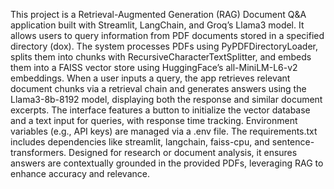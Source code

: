 This project is a Retrieval-Augmented Generation (RAG) Document Q&A application built with Streamlit, LangChain, and Groq’s Llama3 model. It allows users to query information from PDF documents stored in a specified directory (dox). The system processes PDFs using PyPDFDirectoryLoader, splits them into chunks with RecursiveCharacterTextSplitter, and embeds them into a FAISS vector store using HuggingFace’s all-MiniLM-L6-v2 embeddings. When a user inputs a query, the app retrieves relevant document chunks via a retrieval chain and generates answers using the Llama3-8b-8192 model, displaying both the response and similar document excerpts. The interface features a button to initialize the vector database and a text input for queries, with response time tracking. Environment variables (e.g., API keys) are managed via a .env file. The requirements.txt includes dependencies like streamlit, langchain, faiss-cpu, and sentence-transformers. Designed for research or document analysis, it ensures answers are contextually grounded in the provided PDFs, leveraging RAG to enhance accuracy and relevance.

